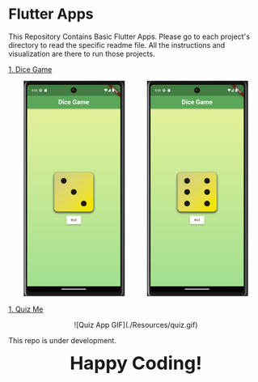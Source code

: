 # Flutter Apps

This Repository Contains Basic Flutter Apps. Please go to each project's directory to read the specific readme file. All the instructions and visualization are there to run those projects.

[1. Dice Game](https://github.com/NafBZ/Flutter_projects/tree/master/dice_roll)

<p align="center">
  <img src="dice_roll/assets/githubImage/three.png" alt="Image 1" width="200" />
  &nbsp;&nbsp;&nbsp;&nbsp;&nbsp;&nbsp;&nbsp;&nbsp;&nbsp;
  <img src="dice_roll/assets/githubImage/four.png" alt="Image 2" width="200" />
</p>


[1. Quiz Me](https://github.com/NafBZ/Flutter_projects/tree/master/try_app)

<p align="center">
  ![Quiz App GIF](./Resources/quiz.gif)
</p>





This repo is under development.

<p align="center">
  <span style="font-size: 36px; font-weight: bold;">Happy Coding!</span>
</p>
